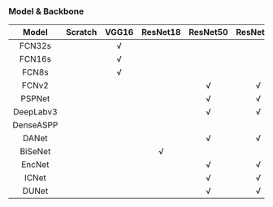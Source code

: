 ### Model & Backbone

|   Model   | Scratch | VGG16 | ResNet18 | ResNet50 | ResNet101 | ResNet152 | DenseNet121 | DenseNet169 |
| :-------: | :-----: | :---: | :------: | :------: | :-------: | :-------: | :---------: | :---------: |
|  FCN32s   |         |   √   |          |          |           |           |             |             |
|  FCN16s   |         |   √   |          |          |           |           |             |             |
|   FCN8s   |         |   √   |          |          |           |           |             |             |
|   FCNv2   |         |       |          |    √     |     √     |     √     |             |             |
|  PSPNet   |         |       |          |    √     |     √     |     √     |             |             |
| DeepLabv3 |         |       |          |    √     |     √     |     √     |             |             |
| DenseASPP |         |       |          |          |           |           |      √      |      √      |
|   DANet   |         |       |          |    √     |     √     |     √     |             |             |
|  BiSeNet  |         |       |    √     |          |           |           |             |             |
|  EncNet   |         |       |          |    √     |     √     |     √     |             |             |
|   ICNet   |         |       |          |    √     |     √     |     √     |             |             |
|   DUNet   |         |       |          |    √     |     √     |     √     |             |             |